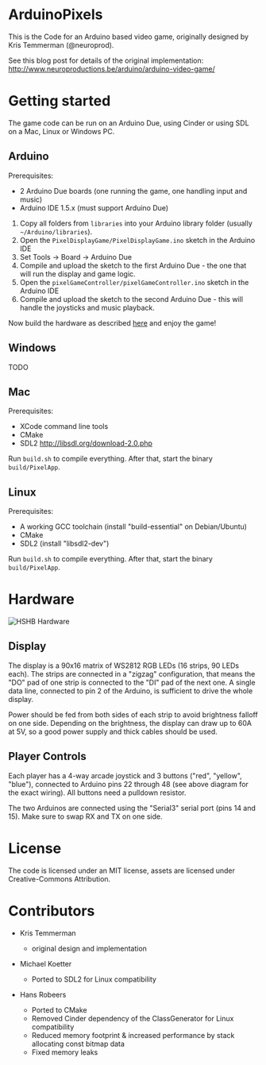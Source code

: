 ArduinoPixels
=============

This is the Code for an Arduino based video game, originally designed by 
Kris Temmerman (@neuroprod).

See this blog post for details of the original implementation:
http://www.neuroproductions.be/arduino/arduino-video-game/

Getting started
===============

The game code can be run on an Arduino Due, using Cinder or using SDL on a Mac, Linux or Windows PC.

Arduino
-------

Prerequisites:

- 2 Arduino Due boards (one running the game, one handling input and music)
- Arduino IDE 1.5.x (must support Arduino Due)


1. Copy all folders from `libraries` into your Arduino library folder (usually `~/Arduino/libraries`).
2. Open the `PixelDisplayGame/PixelDisplayGame.ino` sketch in the Arduino IDE
3. Set Tools -> Board -> Arduino Due
4. Compile and upload the sketch to the first Arduino Due - the one that will run the display and game logic.
5. Open the `pixelGameController/pixelGameController.ino` sketch in the Arduino IDE
6. Compile and upload the sketch to the second Arduino Due - this will handle the joysticks and music playback.

Now build the hardware as described [here](#hardware) and enjoy the game!

Windows
-------

TODO

Mac
---

Prerequisites:

- XCode command line tools
- CMake
- SDL2 http://libsdl.org/download-2.0.php

Run `build.sh` to compile everything. After that, start the binary `build/PixelApp`.

Linux
-----

Prerequisites:

- A working GCC toolchain (install "build-essential" on Debian/Ubuntu)
- CMake
- SDL2 (install "libsdl2-dev")

Run `build.sh` to compile everything. After that, start the binary `build/PixelApp`.

Hardware
========

![HSHB Hardware](assets/hshb_hardware.png)

Display
-------

The display is a 90x16 matrix of WS2812 RGB LEDs (16 strips, 90 LEDs each).
The strips are connected in a "zigzag" configuration, that means the "DO" pad of one strip is connected to the "DI" pad of the next one. A single data line, connected to pin 2 of the Arduino, is sufficient to drive the whole display.

Power should be fed from both sides of each strip to avoid brightness falloff on one side. Depending on the brightness, the display can draw up to 60A at 5V, so a good power supply and thick cables should be used.

Player Controls
---------------

Each player has a 4-way arcade joystick and 3 buttons ("red", "yellow", "blue"), connected to Arduino pins 22 through 48 (see above diagram for the exact wiring).  All buttons need a pulldown resistor.

The two Arduinos are connected using the "Serial3" serial port (pins 14 and 15). Make sure to swap RX and TX on one side.

License
=======

The code is licensed under an MIT license, assets are licensed under Creative-Commons Attribution.

Contributors
============

- Kris Temmerman
	+ original design and implementation

- Michael Koetter 
	+ Ported to SDL2 for Linux compatibility

- Hans Robeers 
	+ Ported to CMake
	+ Removed Cinder dependency of the ClassGenerator for Linux compatibility
	+ Reduced memory footprint & increased performance by stack allocating const bitmap data
	+ Fixed memory leaks
